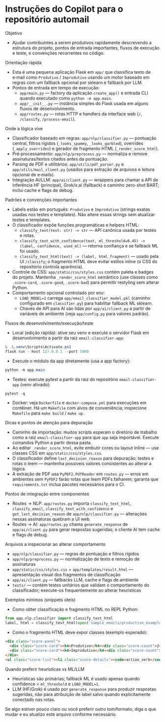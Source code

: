 # Instruções do Copilot para o repositório automail

Objetivo
- Ajudar contribuintes a serem produtivos rapidamente descrevendo a estrutura do projeto, pontos de entrada importantes, fluxos de execução e teste, e convenções recorrentes no código.

Orientação rápida
- Esta é uma pequena aplicação Flask em `app/` que classifica texto de e‑mail como `Produtivo` / `Improdutivo` usando um motor baseado em regras com um fallback opcional por sklearn e fallback por LLM.
- Pontos de entrada em tempo de execução:
  - `app/main.py` — factory da aplicação `create_app()` e entrada CLI quando executado como `python -m app.main`.
  - `app/__init__.py` — instância simples do Flask usada em alguns fluxos de desenvolvimento.
  - `app/routes.py` — rotas HTTP e handlers da interface web (`/`, `/classify`, `/process-email`).

Onde a lógica vive
- Classificador baseado em regras: `app/nlp/classifier.py` — pontuação central, filtros rígidos (`_looks_spammy`, `_looks_garbled`), overrides (`_apply_overrides`) e gerador de fragmento HTML (`_render_score_html`).
- Pré‑processamento: `app/nlp/preprocess.py` — normaliza e remove assinaturas/textos citados antes da pontuação.
- Parsing de PDF e utilitários: `app/utils/pdf_parser.py` e `app/utils/mail_client.py` (usados para extração de arquivos e leitura opcional de e‑mails).
- Integração AI/LLM: `app/ai/client.py` — wrappers para chamar a API de inferência HF (principal), Grok/x.ai (fallback) e caminho zero-shot BART; inclui cache e flags de debug.

Padrões e convenções importantes
- Labels estão em português: `Produtivo` e `Improdutivo` (strings exatas usadas nos testes e templates). Não altere essas strings sem atualizar testes e templates.
- O classificador expõe funções programáticas e helpers HTML:
  - `classify_text(text: str) -> str` — API canônica usada por testes e rotas.
  - `classify_text_with_confidence(text, ml_threshold=0.45) -> (label, confidence, used_ml)` — retorna confiança e se fallback ML foi usado.
  - `classify_text_html(text) -> (label, html_fragment)` — usado pela UI `/classify`; o fragmento HTML deve evitar estilos inline (o CSS do repositório controla aparência).
- Controle de CSS: `app/static/css/styles.css` contém paleta e badges do projeto. Mantenha `_render_score_html` semântico (use classes como `.score-card`, `.score-good`, `.score-bad`) para permitir restyling sem alterar Python.
- Comportamento opcional controlado por env:
  - `LOAD_MODEL=1` carrega `app/email_classifier_model.pkl` (caminho configurado em `classifier.py`) para habilitar fallback ML sklearn.
  - Chaves de API para AI são lidas por `app/ai/client.py` a partir de variáveis de ambiente (veja `app/config.py` para valores padrão).

Fluxos de desenvolvimento/execução/teste
- Local (edição rápida): ative seu venv e execute o servidor Flask em desenvolvimento a partir da raiz `email-classifier-app`:

```powershell
& .\.venv\Scripts\Activate.ps1
flask run --host 127.0.0.1 --port 5000
```

- Execute o módulo da app diretamente (usa a app factory):

```powershell
python -m app.main
```

- Testes: execute pytest a partir da raiz do repositório `email-classifier-app` (venv ativado):

```powershell
pytest -q
```

- Docker: veja `Dockerfile` e `docker-compose.yml` para execuções em contêiner. Há um `Makefile` com alvos de conveniência; inspecione `Makefile` para `make build` / `make up`.

Dicas e pontos de atenção para depuração
- Caminho de importação: muitos scripts esperam o diretório de trabalho como a raiz `email-classifier-app` para que `app` seja importável. Execute comandos Python a partir dessa pasta.
- Ao editar `_render_score_html`, evite embutir cores ou layout inline — use classes CSS em `app/static/css/styles.css`.
- O classificador define `last_decision_reason` para depuração; testes e rotas o leem — mantenha possíveis valores consistentes ao alterar a lógica.
- A extração de PDF usa `PyPDF2.PdfReader` em `routes.py` — erros em ambientes sem `PyPDF2` farão rotas que leem PDFs falharem; garanta que `requirements.txt` inclua pacotes necessários para o CI.

Pontos de integração entre componentes
- Routes -> NLP: `app/routes.py` importa `classify_text_html`, `classify_email`, `classify_text_with_confidence` e `get_last_decision_reason` de `app/nlp/classifier.py` — alterações nessas assinaturas quebram a UI web.
- Routes -> AI: `app/routes.py` chama `generate_response` de `app/ai/client.py` para gerar respostas sugeridas; o cliente AI tem cache e flags de debug.

Arquivos a inspecionar ao alterar comportamento
- `app/nlp/classifier.py` — regras de pontuação e filtros rígidos
- `app/nlp/preprocess.py` — normalização de texto e remoção de assinaturas
- `app/static/css/styles.css` + `app/templates/result.html` — apresentação visual dos fragmentos de classificação
- `app/ai/client.py` — fallbacks LLM, cache e flags de ambiente
- `tests/` — contém testes unitários que validam o comportamento do classificador; execute-os frequentemente ao alterar heurísticas

Exemplos mínimos (snippets úteis)
- Como obter classificação e fragmento HTML no REPL Python:

```python
from app.nlp.classifier import classify_text_html
label, html = classify_text_html(open('sample_emails/productive_example.txt').read())
```

- Como o fragmento HTML deve expor classes (exemplo esperado):

```html
<div class="score-panel">
  <div class="score-card"><h4>Produtivo</h4><div class="score-count">2</div></div>
  <div class="score-card"><h4>Improdutivo</h4><div class="score-count">0</div></div>
</div>
<ul class="score-list"><li class="score-details"><code>action_verb</code> <span class="score-good">+1</span></li></ul>
```

Quando preferir heurísticas vs ML/LLM
- Heurísticas são primárias; fallback ML é usado apenas quando confidence < `ml_threshold` e `LOAD_MODEL=1`.
- LLM (HF/Grok) é usado por `generate_response` para produzir respostas sugeridas, não para atribuição de label salvo quando explicitamente conectado nas rotas.

Se algo estiver pouco claro ou você preferir outro tom/formato, diga o que mudar e eu atualizo este arquivo conforme necessário.
